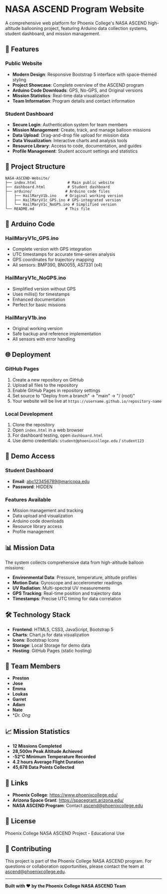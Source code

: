 # NASA ASCEND Program Website

A comprehensive web platform for Phoenix College's NASA ASCEND high-altitude ballooning project, featuring Arduino data collection systems, student dashboard, and mission management.

## 🚀 Features

### Public Website
- **Modern Design**: Responsive Bootstrap 5 interface with space-themed styling
- **Project Showcase**: Complete overview of the ASCEND program
- **Arduino Code Downloads**: GPS, No-GPS, and Original versions
- **Mission Statistics**: Real-time data visualization
- **Team Information**: Program details and contact information

### Student Dashboard
- **Secure Login**: Authentication system for team members
- **Mission Management**: Create, track, and manage balloon missions
- **Data Upload**: Drag-and-drop file upload for mission data
- **Data Visualization**: Interactive charts and analysis tools
- **Resource Library**: Access to code, documentation, and guides
- **Profile Management**: Student account settings and statistics

## 📁 Project Structure

```
NASA-ASCEND-Website/
├── index.html              # Main public website
├── dashboard.html          # Student dashboard
├── arduino/               # Arduino code files
│   ├── HailMaryV1b.ino    # Original working version
│   ├── HailMaryV1c_GPS.ino # GPS-integrated version
│   └── HailMaryV1c_NoGPS.ino # Simplified version
└── README.md              # This file
```

## 🔧 Arduino Code

### HailMaryV1c_GPS.ino
- Complete version with GPS integration
- UTC timestamps for accurate time-series analysis
- GPS coordinates for trajectory mapping
- All sensors: BMP390, BNO055, AS7331 (x4)

### HailMaryV1c_NoGPS.ino
- Simplified version without GPS
- Uses millis() for timestamps
- Enhanced documentation
- Perfect for basic missions

### HailMaryV1b.ino
- Original working version
- Safe backup and reference implementation
- All sensors with error handling

## 🌐 Deployment

### GitHub Pages
1. Create a new repository on GitHub
2. Upload all files to the repository
3. Enable GitHub Pages in repository settings
4. Set source to "Deploy from a branch" → "main" → "/ (root)"
5. Your website will be live at `https://username.github.io/repository-name`

### Local Development
1. Clone the repository
2. Open `index.html` in a web browser
3. For dashboard testing, open `dashboard.html`
4. Use demo credentials: `student@phoenixcollege.edu` / `student123`

## 🎯 Demo Access

### Student Dashboard
- **Email**: abc123456789@maricopa.edu
- **Password**: HIDDEN

### Features Available
- Mission management and tracking
- Data upload and visualization
- Arduino code downloads
- Resource library access
- Profile management

## 📊 Mission Data

The system collects comprehensive data from high-altitude balloon missions:

- **Environmental Data**: Pressure, temperature, altitude profiles
- **Motion Data**: Gyroscope and accelerometer readings
- **UV Radiation**: Multi-spectral UV measurements
- **GPS Tracking**: Real-time position and trajectory data
- **Timestamps**: Precise UTC timing for data correlation

## 🛠️ Technology Stack

- **Frontend**: HTML5, CSS3, JavaScript, Bootstrap 5
- **Charts**: Chart.js for data visualization
- **Icons**: Bootstrap Icons
- **Storage**: Local Storage for demo data
- **Hosting**: GitHub Pages (static hosting)

## 👥 Team Members

- **Preston**
- **Jose**
- **Emma**
- **Loukas**
- **Garret**
- **Adam**
- **Nate**
- **Dr. Ong*


## 📈 Mission Statistics

- **12 Missions Completed**
- **28,500m Peak Altitude Achieved**
- **-52°C Minimum Temperature Recorded**
- **4.2 hours Average Flight Duration**
- **45,678 Data Points Collected**

## 🔗 Links

- **Phoenix College**: https://www.phoenixcollege.edu/
- **Arizona Space Grant**: https://spacegrant.arizona.edu/
- **NASA ASCEND Program**: Contact ascend@phoenixcollege.edu

## 📄 License

Phoenix College NASA ASCEND Project - Educational Use

## 🤝 Contributing

This project is part of the Phoenix College NASA ASCEND program. For questions or collaboration opportunities, please contact the team at ascend@phoenixcollege.edu.

---

**Built with ❤️ by the Phoenix College NASA ASCEND Team**



